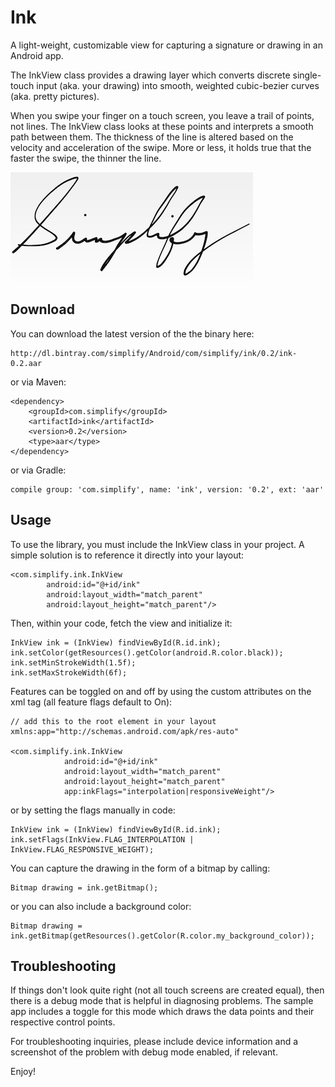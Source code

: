 Ink
===

A light-weight, customizable view for capturing a signature or drawing in an Android app.

The InkView class provides a drawing layer which converts discrete single-touch input (aka. your drawing) into smooth, weighted cubic-bezier curves (aka. pretty pictures).

When you swipe your finger on a touch screen, you leave a trail of points, not lines. The InkView class looks at these points and interprets a smooth path between them. The thickness of the line is altered based on the velocity and acceleration of the swipe. More or less, it holds true that the faster the swipe, the thinner the line.

![screenshot](./screenshot.png)


Download
--------

You can download the latest version of the the binary here:

    http://dl.bintray.com/simplify/Android/com/simplify/ink/0.2/ink-0.2.aar

or via Maven:

    <dependency>
        <groupId>com.simplify</groupId>
        <artifactId>ink</artifactId>
        <version>0.2</version>
        <type>aar</type>
    </dependency>

or via Gradle:

    compile group: 'com.simplify', name: 'ink', version: '0.2', ext: 'aar'


Usage
-----

To use the library, you must include the InkView class in your project. A simple solution is to reference it directly into your layout:

    <com.simplify.ink.InkView
            android:id="@+id/ink"
            android:layout_width="match_parent"
            android:layout_height="match_parent"/>

Then, within your code, fetch the view and initialize it:

    InkView ink = (InkView) findViewById(R.id.ink);
    ink.setColor(getResources().getColor(android.R.color.black));
    ink.setMinStrokeWidth(1.5f);
    ink.setMaxStrokeWidth(6f);

Features can be toggled on and off by using the custom attributes on the xml tag (all feature flags default to On):

    // add this to the root element in your layout
    xmlns:app="http://schemas.android.com/apk/res-auto"

    <com.simplify.ink.InkView
                android:id="@+id/ink"
                android:layout_width="match_parent"
                android:layout_height="match_parent"
                app:inkFlags="interpolation|responsiveWeight"/>

or by setting the flags manually in code:

    InkView ink = (InkView) findViewById(R.id.ink);
    ink.setFlags(InkView.FLAG_INTERPOLATION | InkView.FLAG_RESPONSIVE_WEIGHT);

You can capture the drawing in the form of a bitmap by calling:

    Bitmap drawing = ink.getBitmap();

or you can also include a background color:

    Bitmap drawing = ink.getBitmap(getResources().getColor(R.color.my_background_color));


Troubleshooting
---------------

If things don't look quite right (not all touch screens are created equal), then there is a debug mode that is helpful in diagnosing problems. The sample app includes a toggle for this mode which draws the data points and their respective control points.

For troubleshooting inquiries, please include device information and a screenshot of the problem with debug mode enabled, if relevant.

Enjoy!